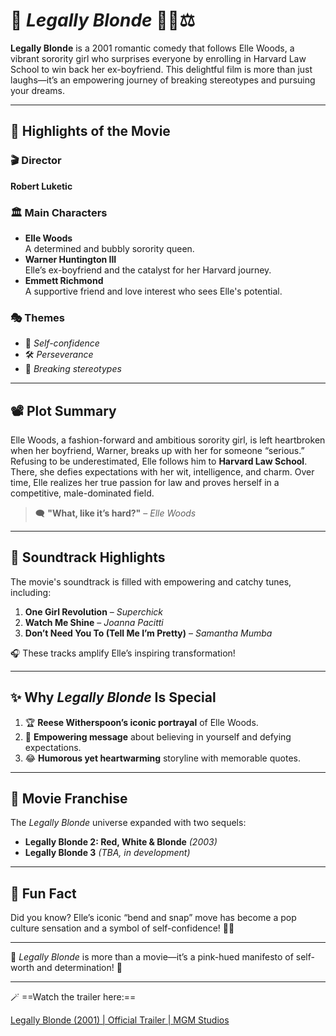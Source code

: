 # 🎀 *Legally Blonde* 💅🏼⚖️

**Legally Blonde** is a 2001 romantic comedy that follows Elle Woods, a vibrant sorority girl who surprises everyone by enrolling in Harvard Law School to win back her ex-boyfriend. This delightful film is more than just laughs—it’s an empowering journey of breaking stereotypes and pursuing your dreams.

---

## 🌟 Highlights of the Movie

### 🎬 Director  
**Robert Luketic**

### 🏛️ Main Characters  
- **Elle Woods**  
  A determined and bubbly sorority queen.  
- **Warner Huntington III**  
  Elle’s ex-boyfriend and the catalyst for her Harvard journey.  
- **Emmett Richmond**  
  A supportive friend and love interest who sees Elle's potential.

### 🎭 Themes  
- 🌟 *Self-confidence*  
- 🛠️ *Perseverance*  
- 🚀 *Breaking stereotypes*  

---

## 📽️ Plot Summary

Elle Woods, a fashion-forward and ambitious sorority girl, is left heartbroken when her boyfriend, Warner, breaks up with her for someone “serious.” Refusing to be underestimated, Elle follows him to **Harvard Law School**. There, she defies expectations with her wit, intelligence, and charm. Over time, Elle realizes her true passion for law and proves herself in a competitive, male-dominated field.  

> 🗨️ **"What, like it’s hard?"** – *Elle Woods*  

---

## 🎵 Soundtrack Highlights

The movie's soundtrack is filled with empowering and catchy tunes, including:  
1. **One Girl Revolution** – *Superchick*  
2. **Watch Me Shine** – *Joanna Pacitti*  
3. **Don’t Need You To (Tell Me I’m Pretty)** – *Samantha Mumba*

🎧 These tracks amplify Elle’s inspiring transformation!  

---

## ✨ Why *Legally Blonde* Is Special  

1. 🏆 **Reese Witherspoon’s iconic portrayal** of Elle Woods.  
2. 💪 **Empowering message** about believing in yourself and defying expectations.  
3. 😂 **Humorous yet heartwarming** storyline with memorable quotes.  

---

## 🎦 Movie Franchise  

The *Legally Blonde* universe expanded with two sequels:  
- **Legally Blonde 2: Red, White & Blonde** *(2003)*  
- **Legally Blonde 3** *(TBA, in development)*  

---

## 📌 Fun Fact  

Did you know? Elle’s iconic “bend and snap” move has become a pop culture sensation and a symbol of self-confidence! 💃✨  

---

💖 *Legally Blonde* is more than a movie—it’s a pink-hued manifesto of self-worth and determination! 🌸  

---

🪄 ==Watch the trailer here:== 

[Legally Blonde (2001) | Official Trailer | MGM Studios](https://youtu.be/vWOHwI_FgAo?si=FVHJKNW5bPnD72mi)
